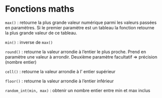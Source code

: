 # Fonctions maths

`max()` : retourne la plus grande valeur numérique parmi les valeurs passées en paramètres. Si le premier paramètre est un tableau la fonction retourne la plus grande valeur de ce tableau.

`min()` : inverse de `max()`

`round()` : retourne la valeur arrondie à l’entier le plus proche. Prend en paramètre une valeur à arrondir. Deuxième paramètre facultatif => précision (nombre entier)

`cell()` : retourne la valeur arrondie à l’ entier supérieur

`floor()` : retourne la valeur arrondie à l’entier inférieur

`random_int(min, max)` : obtenir un nombre entier entre min et max inclus
